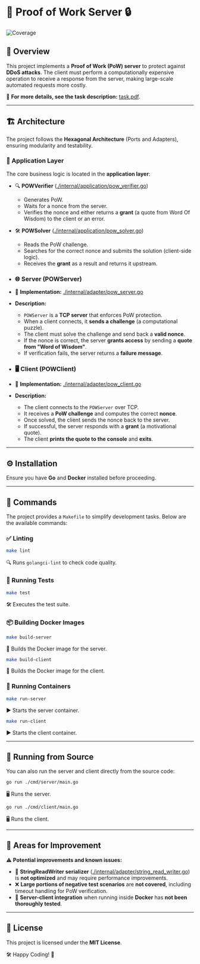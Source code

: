 # 🚀 Proof of Work Server 🔒

![Coverage](https://codecov.io/gh/beetlewar010785/pow-task/branch/main/graph/badge.svg)

## 📌 Overview
This project implements a **Proof of Work (PoW) server** to protect against **DDoS attacks**. The client must perform a computationally expensive operation to receive a response from the server, making large-scale automated requests more costly.

📄 **For more details, see the task description:** [task.pdf](task.pdf).

---

## 🏗️ Architecture
The project follows the **Hexagonal Architecture** (Ports and Adapters), ensuring modularity and testability.

### 🧩 Application Layer
The core business logic is located in the **application layer**:

- 🔍 **POWVerifier** ([./internal/application/pow_verifier.go](./internal/application/pow_verifier.go))
  - Generates PoW.
  - Waits for a nonce from the server.
  - Verifies the nonce and either returns a **grant** (a quote from Word Of Wisdom) to the client or an error.

- 🛠️ **POWSolver** ([./internal/application/pow_solver.go](./internal/application/pow_solver.go))
  - Reads the PoW challenge.
  - Searches for the correct nonce and submits the solution (client-side logic).
  - Receives the **grant** as a result and returns it upstream.

- ### 🌐 Server (POWServer)
- 📂 **Implementation:** [./internal/adapter/pow_server.go](./internal/adapter/pow_server.go)
- **Description:**
  - `POWServer` is a **TCP server** that enforces PoW protection.
  - When a client connects, it **sends a challenge** (a computational puzzle).
  - The client must solve the challenge and send back a **valid nonce**.
  - If the nonce is correct, the server **grants access** by sending a **quote from "Word of Wisdom"**.
  - If verification fails, the server returns a **failure message**.

- ### 🖥️ Client (POWClient)
- 📂 **Implementation:** [./internal/adapter/pow_client.go](./internal/adapter/pow_client.go)
- **Description:**
  - The client connects to the `POWServer` over TCP.
  - It receives a **PoW challenge** and computes the correct **nonce**.
  - Once solved, the client sends the nonce back to the server.
  - If successful, the server responds with a **grant** (a motivational quote).
  - The client **prints the quote to the console** and **exits**.

---

## ⚙️ Installation
Ensure you have **Go** and **Docker** installed before proceeding.

---

## 🎯 Commands
The project provides a `Makefile` to simplify development tasks. Below are the available commands:

### ✅ Linting
```sh
make lint
```
🔍 Runs `golangci-lint` to check code quality.

### 🧪 Running Tests
```sh
make test
```
🛠️ Executes the test suite.

### 📦 Building Docker Images
```sh
make build-server
```
🐳 Builds the Docker image for the server.

```sh
make build-client
```
🐳 Builds the Docker image for the client.

### 🚀 Running Containers
```sh
make run-server
```
▶️ Starts the server container.

```sh
make run-client
```
▶️ Starts the client container.

---

## 🏃 Running from Source
You can also run the server and client directly from the source code:

```sh
go run ./cmd/server/main.go
```
🖥️ Runs the server.

```sh
go run ./cmd/client/main.go
```
🖥️ Runs the client.

---

## 📌 Areas for Improvement
⚠️ **Potential improvements and known issues:**
- 📝 **StringReadWriter serializer** ([./internal/adapter/string_read_writer.go](./internal/adapter/string_read_writer.go)) is **not optimized** and may require performance improvements.
- ❌ **Large portions of negative test scenarios** are **not covered**, including timeout handling for PoW verification.
- 🔄 **Server-client integration** when running inside **Docker** has **not been thoroughly tested**.

---

## 📜 License
This project is licensed under the **MIT License**.

🛠️ Happy Coding! 🚀

